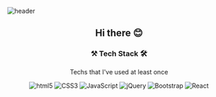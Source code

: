 
![header](https://capsule-render.vercel.app/api?type=Soft&color=auto&height=300&width:1700&section=header&text=ChaEunmi&fontSize=90&animation=fadeIn&fontColor=aa8d88)

<div align="center">
 <h2>Hi there 😊</h2>
 <h3>⚒ Tech Stack 🛠</h3>
 
 Techs that I've used at least once
 
 ![html5](http://img.shields.io/badge/-HTML5-eda3a1?style=flat-square&logo=html5&logoColor="black"/)
 ![CSS3](http://img.shields.io/badge/-CSS3-f7be62?style=flat-square&logo=css3&logoColor="black"/)
 ![JavaScript](http://img.shields.io/badge/-JavaScript-fff833?style=flat-square&logo=javascript&logoColor="black"/)
 ![jQuery](http://img.shields.io/badge/-jQuery-58f983?style=flat-square&logo=jquery&logoColor="black"/)
 ![Bootstrap](http://img.shields.io/badge/-Bootstrap-14dce3?style=flat-square&logo=bootstrap&logoColor="black"/)
 ![React](http://img.shields.io/badge/-React-007dff?style=flat-square&logo=react&logoColor="black"/)

</div>
